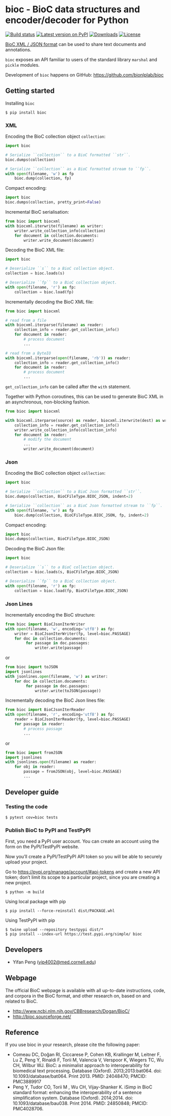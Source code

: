 # bioc - BioC data structures and encoder/decoder for Python

[![Build
status](https://github.com/bionlplab/bioc/actions/workflows/pytest.yml/badge.svg)](https://github.com/bionlplab/bioc/)
[![Latest version on
PyPI](https://img.shields.io/pypi/v/bioc.svg)](https://pypi.python.org/pypi/bioc)
[![Downloads](https://img.shields.io/pypi/dm/bioc.svg)](https://pypi.python.org/pypi/bioc)
[![License](https://img.shields.io/pypi/l/bioc.svg)](https://opensource.org/licenses/MIT)

[BioC XML / JSON format](http://bioc.sourceforge.net/) can be used to
share text documents and annotations.

`bioc` exposes an API familiar to users of the standard library
`marshal` and `pickle` modules.

Development of `bioc` happens on GitHub:
<https://github.com/bionlplab/bioc>

## Getting started

Installing `bioc`

```shell
$ pip install bioc
```

### XML

Encoding the BioC collection object `collection`:

```python
import bioc

# Serialize ``collection`` to a BioC formatted ``str``.
bioc.dumps(collection)

# Serialize ``collection`` as a BioC formatted stream to ``fp``.
with open(filename, 'w') as fp
    bioc.dump(collection, fp)
```

Compact encoding:

```python
import bioc
bioc.dumps(collection, pretty_print=False)
```

Incremental BioC serialisation:

```python
from bioc import biocxml
with biocxml.iterwrite(filename) as writer:
    writer.write_collection_info(collection)
    for document in collection.documents:
        writer.write_document(document)
```

Decoding the BioC XML file:

```python
import bioc

# Deserialize ``s`` to a BioC collection object.
collection = bioc.loads(s)

# Deserialize ``fp`` to a BioC collection object.
with open(filename, 'r') as fp:
    collection = bioc.load(fp)
```

Incrementally decoding the BioC XML file:

```python
from bioc import biocxml

# read from a file
with biocxml.iterparse(filename) as reader:
    collection_info = reader.get_collection_info()
    for document in reader:
        # process document
        ...

# read from a ByteIO
with biocxml.iterparse(open(filename, 'rb')) as reader:
    collection_info = reader.get_collection_info()
    for document in reader:
        # process document
        ...
```

`get_collection_info` can be called after the `with` statement.

Together with Python coroutines, this can be used to generate BioC XML
in an asynchronous, non-blocking fashion.

```python
from bioc import biocxml

with biocxml.iterparse(source) as reader, biocxml.iterwrite(dest) as writer:
    collection_info = reader.get_collection_info()
    writer.write_collection_info(collection_info)
    for document in reader:
        # modify the document
        ...
        writer.write_document(document)
```

### Json

Encoding the BioC collection object `collection`:

```python
import bioc

# Serialize ``collection`` to a BioC Json formatted ``str``.
bioc.dumps(collection, BioCFileType.BIOC_JSON, indent=2)

# Serialize ``collection`` as a BioC Json formatted stream to ``fp``.
with open(filename, 'w') as fp
    bioc.dump(collection, BioCFileType.BIOC_JSON, fp, indent=2)
```

Compact encoding:

```python
import bioc
bioc.dumps(collection, BioCFileType.BIOC_JSON)
```

Decoding the BioC Json file:

```python
import bioc

# Deserialize ``s`` to a BioC collection object.
collection = bioc.loads(s, BioCFileType.BIOC_JSON)

# Deserialize ``fp`` to a BioC collection object.
with open(filename, 'r') as fp:
    collection = bioc.load(fp, BioCFileType.BIOC_JSON)
```

### Json Lines

Incrementally encoding the BioC structure:

```python
from bioc import BioCJsonIterWriter
with open(filename, 'w', encoding='utf8') as fp:
    writer = BioCJsonIterWriter(fp, level=bioc.PASSAGE)
    for doc in collection.documents:
         for passage in doc.passages:
             writer.write(passage)
```

or

```python
from bioc import toJSON
import jsonlines
with jsonlines.open(filename, 'w') as writer:
    for doc in collection.documents:
         for passage in doc.passages:
             writer.write(toJSON(passage))
```

Incrementally decoding the BioC Json lines file:

```python
from bioc import BioCJsonIterReader
with open(filename, 'r', encoding='utf8') as fp:
    reader = BioCJsonIterReader(fp, level=bioc.PASSAGE)
    for passage in reader:
        # process passage
        ...
```

or

```python
from bioc import fromJSON
import jsonlines
with jsonlines.open(filename) as reader:
    for obj in reader:
        passage = fromJSON(obj, level=bioc.PASSAGE)
        ...
```

## Developer guide

### Testing the code

```shell
$ pytest cov=bioc tests
```

### Publish BioC to PyPI and TestPyPI

First, you need a PyPI user account. You can create an account using the
form on the PyPI/TestPyPI website.

Now you’ll create a PyPI/TestPyPI API token so you will be able to
securely upload your project.

Go to <https://pypi.org/manage/account/#api-tokens> and create a new API
token; don’t limit its scope to a particular project, since you are
creating a new project.

```shell
$ python -m build
```

Using local package with pip

```shell
$ pip install --force-reinstall dist/PACKAGE.whl
```

Using TestPyPI with pip

```shell
$ twine upload --repository testpypi dist/*
$ pip install --index-url https://test.pypi.org/simple/ bioc
```

## Developers

  - Yifan Peng (<yip4002@med.cornell.edu>)

## Webpage

The official BioC webpage is available with all up-to-date instructions,
code, and corpora in the BioC format, and other research on, based on
and related to BioC.

  - <http://www.ncbi.nlm.nih.gov/CBBresearch/Dogan/BioC/>
  - <http://bioc.sourceforge.net/>

## Reference

If you use bioc in your research, please cite the following paper:

  - Comeau DC, Doğan RI, Ciccarese P, Cohen KB, Krallinger M, Leitner F, Lu Z, Peng Y, Rinaldi F, Torii M, 
    Valencia V, Verspoor K, Wiegers TC, Wu CH, Wilbur WJ. BioC: a minimalist approach to interoperability 
    for biomedical text processing. Database (Oxford). 2013;2013:bat064. doi: 10.1093/database/bat064. 
    Print 2013. PMID: 24048470; PMCID: PMC3889917
  - Peng Y, Tudor CO, Torii M , Wu CH, Vijay-Shanker K. iSimp in BioC standard format: enhancing the 
    interoperability of a sentence simplification system. Database (Oxford). 2014;2014. 
    doi: 10.1093/database/bau038. Print 2014. PMID: 24850848; PMCID: PMC4028706. 
